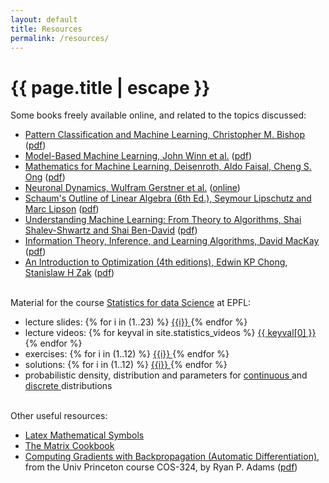 ```yaml
---
layout: default
title: Resources
permalink: /resources/
---
```


<h1 class="mt-5" itemprop="name headline">{{ page.title | escape }}</h1>

  <div class="mt-3"></div>
Some books freely available online, and related to the topics discussed: 
<ul>
          <li><a href="https://www.springer.com/gp/book/9780387310732">Pattern Classification and Machine Learning, Christopher M. Bishop</a> (<a href="https://www.microsoft.com/en-us/research/uploads/prod/2006/01/Bishop-Pattern-Recognition-and-Machine-Learning-2006.pdf">pdf</a>)</li>
          <li><a href="http://mbmlbook.com/">Model-Based Machine Learning, John Winn et al.</a> (<a href="http://mbmlbook.com/MBMLbook.pdf">pdf</a>)</li>
          <li><a href="https://mml-book.github.io/">Mathematics for Machine Learning, Deisenroth, Aldo Faisal, Cheng S. Ong</a> (<a href="https://mml-book.github.io/book/mml-book.pdf">pdf</a>)</li>
          <li><a href="https://neuronaldynamics.epfl.ch/">Neuronal Dynamics, Wulfram Gerstner et al.</a> (<a href="https://neuronaldynamics.epfl.ch/online/index.html">online</a>)</li>
          <li><a href="https://books.google.com/books?id=K6E4DwAAQBAJ&q=schaum%27s+outline+of+linear+algebra+6th+edition&dq=schaum%27s+outline+of+linear+algebra+6th+edition&hl=pt-PT&sa=X&ved=2ahUKEwiYqoC6l8b5AhUrIMUKHYG7DlAQ6AF6BAgFEAI">Schaum's Outline of Linear Algebra (6th Ed.), Seymour Lipschutz and Marc Lipson</a> (<a href="https://csis.pace.edu/~fparisi/pages/books/Schaums%20Outline%20of%20Linear%20Algebra.pdf">pdf</a>)</li>
          <li><a href="https://www.cs.huji.ac.il/~shais/UnderstandingMachineLearning/copy.html">Understanding Machine Learning: From Theory to Algorithms,  Shai Shalev-Shwartz and Shai Ben-David</a> (<a href="https://www.cs.huji.ac.il/~shais/UnderstandingMachineLearning/understanding-machine-learning-theory-algorithms.pdf">pdf</a>)</li>
          <li><a href="http://www.inference.org.uk/mackay/itila/book.html">Information Theory, Inference, and Learning Algorithms, David MacKay</a> (<a href="http://www.inference.org.uk/itprnn/book.pdf">pdf</a>)</li>
          <li><a href="https://www.wiley.com/en-us/An+Introduction+to+Optimization%2C+4th+Edition-p-9781118515150">An Introduction to Optimization (4th editions), Edwin KP Chong, Stanislaw H Zak</a> (<a href="http://www.lewissoft.com/pdf/INTRO_OPT.pdf">pdf</a>)</li>
</ul>

<br/>
Material for the course <a href="https://edu.epfl.ch/coursebook/en/statistics-for-data-science-MATH-413">Statistics for data Science</a> at EPFL:
<ul>
<li>lecture slides:
  {% for i in (1..23) %}
    <a href="{{ site.statistics_lectures | replace: 'XXX', i }}"> {{i}} </a>
  {% endfor %}
</li>
<li>lecture videos:
  {% for keyval in site.statistics_videos %}
      <a href="{{site.statistics_videos_preffix}}{{ keyval[1] }}">{{ keyval[0] }}</a>
  {% endfor %}
</li>
<li>exercises:
  {% for i in (1..12) %}
    <a href="{{ site.statistics_exercises | replace: 'XXX', i }}"> {{i}} </a>
  {% endfor %}
</li>
<li>solutions:
  {% for i in (1..12) %}
    <a href="{{ site.statistics_solutions | replace: 'XXX', i }}"> {{i}} </a>
  {% endfor %}
</li>
<li>probabilistic density, distribution and parameters for 
    <a href="{{ site.statistics_distributions | replace: 'XXX', 'CONTINUOUS' }}"> continuous </a>
    and
    <a href="{{ site.statistics_distributions | replace: 'XXX', 'DISCRETE' }}"> discrete </a> 
    distributions
</li>
</ul>

<br/>
Other useful resources:
<ul>
          <li><a href="{{ site.assets }}/resources/latex_math_symbols.pdf">Latex Mathematical Symbols</a></li>
          <li><a href="{{ site.assets }}/resources/the_matrix_cookbook.pdf">The Matrix Cookbook</a></li>
          <li><a href="{{ site.assets }}/resources/princeton_course_autodiff.pdf">Computing Gradients with Backpropagation (Automatic Differentiation)</a>, from the Univ Princeton course COS-324, by Ryan P. Adams (<a href="https://www.cs.princeton.edu/courses/archive/fall18/cos324/files/backprop.pdf">pdf</a>)</li>
</ul>

